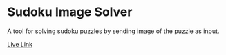 # Sudoku Image Solver
A tool for solving sudoku puzzles by sending image of the puzzle as input.

[Live Link](http://104.215.248.88/sudoku)  
